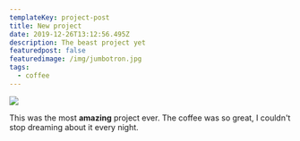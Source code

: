 ```yaml
---
templateKey: project-post
title: New project
date: 2019-12-26T13:12:56.495Z
description: The beast project yet
featuredpost: false
featuredimage: /img/jumbotron.jpg
tags:
  - coffee
---
```

![](/img/jumbotron.jpg)

This was the most **amazing** project ever. The coffee was so great, I couldn't stop dreaming about it every night.
